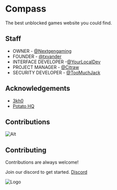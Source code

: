 
# Compass

The best unblocked games website you could find.


## Staff
- OWNER - [@Nextgengaming](https://github.com/Diddy-p)
- FOUNDER - [@txvander](https://github.com/txvander)
- INTERFACE DEVELOPER -[@YourLocalDev](https://github.com/your-local-indian)
- PROJECT MANAGER - [@Citraw](https://github.com/cyancitra)
- SECURITY DEVELOPER - [@TooMuchJack](https://github.com/toomuchjack)
## Acknowledgements

 - [3kh0](https://adfree3kh0.github.io/projects.html)
 - [Potato HQ](https://github.com/potat323424/potatohq)

## Contributions 

![Alt](https://repobeats.axiom.co/api/embed/6be63d91c0a623963b9ba07b8552ab9eed52365d.svg "Repobeats analytics image")

## Contributing

Contributions are always welcome!

Join our discord to get started.
[Discord](https://discord.gg/T924FV6sb8)


![Logo](https://raw.githubusercontent.com/txvander/CompassNetwork/main/images/newlogo.png)

